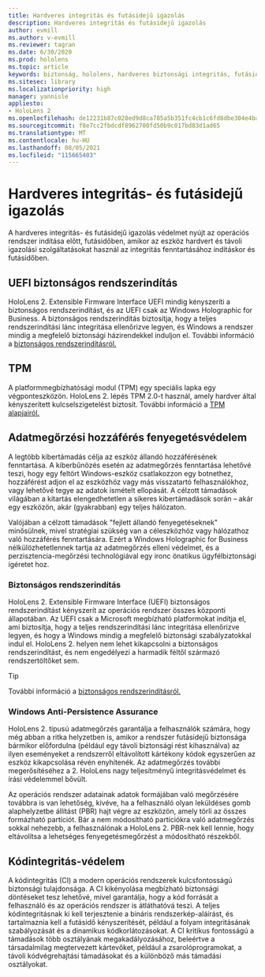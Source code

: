 ```yaml
---
title: Hardveres integritás és futásidejű igazolás
description: Hardveres integritás és futásidejű igazolás
author: evmill
ms.author: v-evmill
ms.reviewer: tagran
ms.date: 6/30/2020
ms.prod: hololens
ms.topic: article
keywords: biztonság, hololens, hardveres biztonsági integritás, futásidejű igazolás, UEFI, UEFI biztonságos rendszerindítás, biztonságos rendszerindítás, TPM, fenyegetésvédelem, Windows anti-persistence Assurance, kódintegritás, kódvédelem,
ms.sitesec: library
ms.localizationpriority: high
manager: yannisle
appliesto:
- HoloLens 2
ms.openlocfilehash: de12231b87c028ed9d8ca785a5b351fc4cb1c6fd8dbe304e4baaccd6803c5f6a
ms.sourcegitcommit: f8e7cc2fbdcdf8962700fd50b9c017bd83d1ad65
ms.translationtype: MT
ms.contentlocale: hu-HU
ms.lasthandoff: 08/05/2021
ms.locfileid: "115665403"
---
```

# <a name="hardware-backed-integrity-and-runtime-attestation"></a>Hardveres integritás- és futásidejű igazolás

A hardveres integritás- és futásidejű igazolás védelmet nyújt az operációs rendszer indítása előtt, futásidőben, amikor az eszköz hardvert és távoli igazolási szolgáltatásokat használ az integritás fenntartásához indításkor és futásidőben.

## <a name="uefi-secure-boot"></a>UEFI biztonságos rendszerindítás

HoloLens 2. Extensible Firmware Interface UEFI mindig kényszeríti a biztonságos rendszerindítást, és az UEFI csak az Windows Holographic for Business.
A biztonságos rendszerindítás biztosítja, hogy a teljes rendszerindítási lánc integritása ellenőrizve legyen, és Windows a rendszer mindig a megfelelő biztonsági házirendekkel induljon el. További információ a [biztonságos rendszerindításról.](/windows-hardware/design/device-experiences/oem-secure-boot)

## <a name="tpm"></a>TPM

A platformmegbízhatósági modul (TPM) egy speciális lapka egy végponteszközön. HoloLens 2. lépés TPM 2.0-t használ, amely hardver által kényszerített kulcselszigetelést biztosít. További információ a [TPM alapjairól.](/windows/security/information-protection/tpm/tpm-fundamentals)

## <a name="persistence-access-threat-protection"></a>Adatmegőrzési hozzáférés fenyegetésvédelem

A legtöbb kibertámadás célja az eszköz állandó hozzáférésének fenntartása. A kiberbűnözés esetén az adatmegőrzés fenntartása lehetővé teszi, hogy egy feltört Windows-eszköz csatlakozzon egy botnethez, hozzáférést adjon el az eszközhöz vagy más visszatartó felhasználókhoz, vagy lehetővé tegye az adatok ismételt ellopását. A célzott támadások világában a kitartás elengedhetetlen a sikeres kibertámadások során – akár egy eszközön, akár (gyakrabban) egy teljes hálózaton.  

Valójában a célzott támadások "fejlett állandó fenyegetéseknek" minősülnek, mivel stratégiai szükség van a céleszközhöz vagy hálózathoz való hozzáférés fenntartására. Ezért a Windows Holographic for Business nélkülözhetetlennek tartja az adatmegőrzés elleni védelmet, és a perzisztencia-megőrzési technológiával egy ironc önatikus ügyfélbiztonsági ígéretet hoz.

### <a name="secure-boot"></a>Biztonságos rendszerindítás

HoloLens 2. Extensible Firmware Interface (UEFI) biztonságos rendszerindítást kényszerít az operációs rendszer összes központi állapotában. Az UEFI csak a Microsoft megbízható platformokat indítja el, ami biztosítja, hogy a teljes rendszerindítási lánc integritása ellenőrizve legyen, és hogy a Windows mindig a megfelelő biztonsági szabályzatokkal indul el. HoloLens 2. helyen nem lehet kikapcsolni a biztonságos rendszerindítást, és nem engedélyezi a harmadik féltől származó rendszertöltőket sem.

> [!Tip]
> További információ a [biztonságos rendszerindításról.](/windows-hardware/design/device-experiences/oem-secure-boot)

### <a name="windows-anti-persistence-assurance"></a>Windows Anti-Persistence Assurance

HoloLens 2. típusú adatmegőrzés garantálja a felhasználók számára, hogy még abban a ritka helyzetben is, amikor a rendszer futásidejű biztonsága bármikor előfordulna (például egy távoli biztonsági rést kihasználva) az ilyen eseményeket a rendszerről eltávolított kártékony kódok egyszerűen az eszköz kikapcsolása révén enyhítenék. Az adatmegőrzés további megerősítéséhez a 2. HoloLens nagy teljesítményű integritásvédelmet és írási védelemmel bővült.

Az operációs rendszer adatainak adatok formájában való megőrzésére továbbra is van lehetőség, kivéve, ha a felhasználó olyan leküldéses gomb alaphelyzetbe állítást (PBR) hajt végre az eszközön, amely törli az összes formázható partíciót. Bár a nem módosítható partíciókra való adatmegőrzés sokkal nehezebb, a felhasználónak a HoloLens 2. PBR-nek kell lennie, hogy eltávolítsa a lehetséges fenyegetésmegőrzést a módosítható részekből.

## <a name="code-integrity-protection"></a>Kódintegritás-védelem

A kódintegritás (CI) a modern operációs rendszerek kulcsfontosságú biztonsági tulajdonsága. A CI kikényolása megbízható biztonsági döntéseket tesz lehetővé, mivel garantálja, hogy a kód forrását a felhasználó és az operációs rendszer is átláthatóvá teszi. A teljes kódintegritásnak ki kell terjesztenie a bináris rendszerkép-aláírást, és tartalmaznia kell a futásidő kényszerítését, például a folyam integritásának szabályozását és a dinamikus kódkorlátozásokat. A CI kritikus fontosságú a támadások több osztályának megakadályozásához, beleértve a társadalmilag megtervezett kártevőket, például a zsarolóprogramokat, a távoli kódvégrehajtási támadásokat és a különböző más támadási osztályokat.
